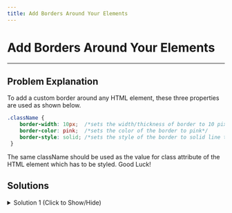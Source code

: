```yaml
---
title: Add Borders Around Your Elements
---
```

# Add Borders Around Your Elements

---
## Problem Explanation
To add a custom border around any HTML element, these three properties are used as shown below.

```css
.className {
    border-width: 10px;  /*sets the width/thickness of border to 10 pixels*/
    border-color: pink;  /*sets the color of the border to pink*/
    border-style: solid; /*sets the style of the border to solid line type*/
 }
```

The same className should be used as the value for class attribute of the HTML element which has to be styled. Good Luck!

## Solutions

<details><summary>Solution 1 (Click to Show/Hide)</summary>

We need to create a class called `thick-green-border`. This class should add a 10px, solid, green border around an HTML element. and after, we need to apply the class to your cat photo.

We add between `<style>` and `</style>` new class `thick-green-border` with properties:

```css
  .thick-green-border {
    border-color: green;
    border-width: 10px;
    border-style: solid;
  }
```
Also, we can add properties this way:

```css
  .thick-green-border {
    border: 10px solid green;
  }
```
The final stage is adding this class to image:

```html
<img class="smaller-image thick-green-border" 
src="https://bit.ly/fcc-relaxing-cat" 
alt="A cute orange cat lying on its back.">
```

</details>